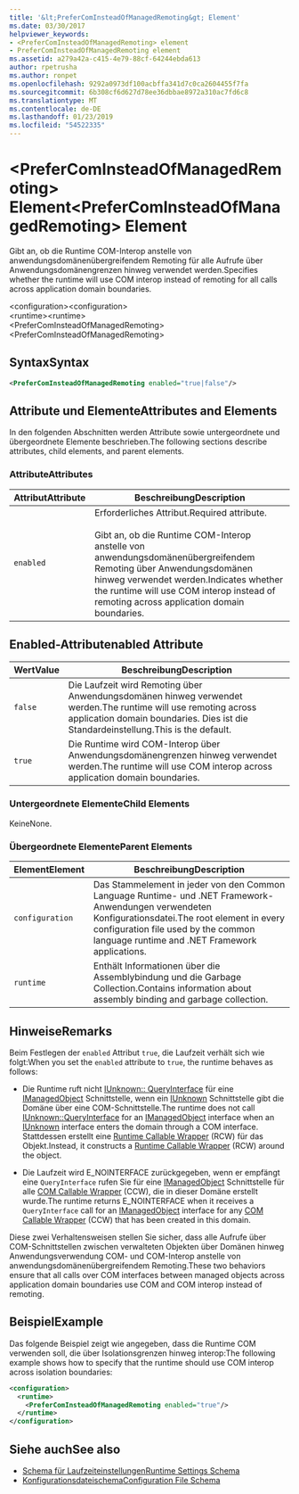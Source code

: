 ```yaml
---
title: '&lt;PreferComInsteadOfManagedRemoting&gt; Element'
ms.date: 03/30/2017
helpviewer_keywords:
- <PreferComInsteadOfManagedRemoting> element
- PreferComInsteadOfManagedRemoting element
ms.assetid: a279a42a-c415-4e79-88cf-64244ebda613
author: rpetrusha
ms.author: ronpet
ms.openlocfilehash: 9292a0973df100acbffa341d7c0ca2604455f7fa
ms.sourcegitcommit: 6b308cf6d627d78ee36dbbae8972a310ac7fd6c8
ms.translationtype: MT
ms.contentlocale: de-DE
ms.lasthandoff: 01/23/2019
ms.locfileid: "54522335"
---
```

# <a name="ltprefercominsteadofmanagedremotinggt-element"></a><span data-ttu-id="dd929-102">&lt;PreferComInsteadOfManagedRemoting&gt; Element</span><span class="sxs-lookup"><span data-stu-id="dd929-102">&lt;PreferComInsteadOfManagedRemoting&gt; Element</span></span>
<span data-ttu-id="dd929-103">Gibt an, ob die Runtime COM-Interop anstelle von anwendungsdomänenübergreifendem Remoting für alle Aufrufe über Anwendungsdomänengrenzen hinweg verwendet werden.</span><span class="sxs-lookup"><span data-stu-id="dd929-103">Specifies whether the runtime will use COM interop instead of remoting for all calls across application domain boundaries.</span></span>  
  
 <span data-ttu-id="dd929-104">\<configuration></span><span class="sxs-lookup"><span data-stu-id="dd929-104">\<configuration></span></span>  
<span data-ttu-id="dd929-105">\<runtime></span><span class="sxs-lookup"><span data-stu-id="dd929-105">\<runtime></span></span>  
<span data-ttu-id="dd929-106">\<PreferComInsteadOfManagedRemoting></span><span class="sxs-lookup"><span data-stu-id="dd929-106">\<PreferComInsteadOfManagedRemoting></span></span>  
  
## <a name="syntax"></a><span data-ttu-id="dd929-107">Syntax</span><span class="sxs-lookup"><span data-stu-id="dd929-107">Syntax</span></span>  
  
```xml  
<PreferComInsteadOfManagedRemoting enabled="true|false"/>  
```  
  
## <a name="attributes-and-elements"></a><span data-ttu-id="dd929-108">Attribute und Elemente</span><span class="sxs-lookup"><span data-stu-id="dd929-108">Attributes and Elements</span></span>  
 <span data-ttu-id="dd929-109">In den folgenden Abschnitten werden Attribute sowie untergeordnete und übergeordnete Elemente beschrieben.</span><span class="sxs-lookup"><span data-stu-id="dd929-109">The following sections describe attributes, child elements, and parent elements.</span></span>  
  
### <a name="attributes"></a><span data-ttu-id="dd929-110">Attribute</span><span class="sxs-lookup"><span data-stu-id="dd929-110">Attributes</span></span>  
  
|<span data-ttu-id="dd929-111">Attribut</span><span class="sxs-lookup"><span data-stu-id="dd929-111">Attribute</span></span>|<span data-ttu-id="dd929-112">Beschreibung</span><span class="sxs-lookup"><span data-stu-id="dd929-112">Description</span></span>|  
|---------------|-----------------|  
|`enabled`|<span data-ttu-id="dd929-113">Erforderliches Attribut.</span><span class="sxs-lookup"><span data-stu-id="dd929-113">Required attribute.</span></span><br /><br /> <span data-ttu-id="dd929-114">Gibt an, ob die Runtime COM-Interop anstelle von anwendungsdomänenübergreifendem Remoting über Anwendungsdomänen hinweg verwendet werden.</span><span class="sxs-lookup"><span data-stu-id="dd929-114">Indicates whether the runtime will use COM interop instead of remoting across application domain boundaries.</span></span>|  
  
## <a name="enabled-attribute"></a><span data-ttu-id="dd929-115">Enabled-Attribut</span><span class="sxs-lookup"><span data-stu-id="dd929-115">enabled Attribute</span></span>  
  
|<span data-ttu-id="dd929-116">Wert</span><span class="sxs-lookup"><span data-stu-id="dd929-116">Value</span></span>|<span data-ttu-id="dd929-117">Beschreibung</span><span class="sxs-lookup"><span data-stu-id="dd929-117">Description</span></span>|  
|-----------|-----------------|  
|`false`|<span data-ttu-id="dd929-118">Die Laufzeit wird Remoting über Anwendungsdomänen hinweg verwendet werden.</span><span class="sxs-lookup"><span data-stu-id="dd929-118">The runtime will use remoting across application domain boundaries.</span></span> <span data-ttu-id="dd929-119">Dies ist die Standardeinstellung.</span><span class="sxs-lookup"><span data-stu-id="dd929-119">This is the default.</span></span>|  
|`true`|<span data-ttu-id="dd929-120">Die Runtime wird COM-Interop über Anwendungsdomänengrenzen hinweg verwendet werden.</span><span class="sxs-lookup"><span data-stu-id="dd929-120">The runtime will use COM interop across application domain boundaries.</span></span>|  
  
### <a name="child-elements"></a><span data-ttu-id="dd929-121">Untergeordnete Elemente</span><span class="sxs-lookup"><span data-stu-id="dd929-121">Child Elements</span></span>  
 <span data-ttu-id="dd929-122">Keine</span><span class="sxs-lookup"><span data-stu-id="dd929-122">None.</span></span>  
  
### <a name="parent-elements"></a><span data-ttu-id="dd929-123">Übergeordnete Elemente</span><span class="sxs-lookup"><span data-stu-id="dd929-123">Parent Elements</span></span>  
  
|<span data-ttu-id="dd929-124">Element</span><span class="sxs-lookup"><span data-stu-id="dd929-124">Element</span></span>|<span data-ttu-id="dd929-125">Beschreibung</span><span class="sxs-lookup"><span data-stu-id="dd929-125">Description</span></span>|  
|-------------|-----------------|  
|`configuration`|<span data-ttu-id="dd929-126">Das Stammelement in jeder von den Common Language Runtime- und .NET Framework-Anwendungen verwendeten Konfigurationsdatei.</span><span class="sxs-lookup"><span data-stu-id="dd929-126">The root element in every configuration file used by the common language runtime and .NET Framework applications.</span></span>|  
|`runtime`|<span data-ttu-id="dd929-127">Enthält Informationen über die Assemblybindung und die Garbage Collection.</span><span class="sxs-lookup"><span data-stu-id="dd929-127">Contains information about assembly binding and garbage collection.</span></span>|  
  
## <a name="remarks"></a><span data-ttu-id="dd929-128">Hinweise</span><span class="sxs-lookup"><span data-stu-id="dd929-128">Remarks</span></span>  
 <span data-ttu-id="dd929-129">Beim Festlegen der `enabled` Attribut `true`, die Laufzeit verhält sich wie folgt:</span><span class="sxs-lookup"><span data-stu-id="dd929-129">When you set the `enabled` attribute to `true`, the runtime behaves as follows:</span></span>  
  
-   <span data-ttu-id="dd929-130">Die Runtime ruft nicht [IUnknown:: QueryInterface](https://go.microsoft.com/fwlink/?LinkID=144867) für eine [IManagedObject](../../../../../docs/framework/unmanaged-api/hosting/imanagedobject-interface.md) Schnittstelle, wenn ein [IUnknown](https://go.microsoft.com/fwlink/?LinkId=148003) Schnittstelle gibt die Domäne über eine COM-Schnittstelle.</span><span class="sxs-lookup"><span data-stu-id="dd929-130">The runtime does not call [IUnknown::QueryInterface](https://go.microsoft.com/fwlink/?LinkID=144867) for an [IManagedObject](../../../../../docs/framework/unmanaged-api/hosting/imanagedobject-interface.md) interface when an [IUnknown](https://go.microsoft.com/fwlink/?LinkId=148003) interface enters the domain through a COM interface.</span></span> <span data-ttu-id="dd929-131">Stattdessen erstellt eine [Runtime Callable Wrapper](../../../../../docs/framework/interop/runtime-callable-wrapper.md) (RCW) für das Objekt.</span><span class="sxs-lookup"><span data-stu-id="dd929-131">Instead, it constructs a [Runtime Callable Wrapper](../../../../../docs/framework/interop/runtime-callable-wrapper.md) (RCW) around the object.</span></span>  
  
-   <span data-ttu-id="dd929-132">Die Laufzeit wird E_NOINTERFACE zurückgegeben, wenn er empfängt eine `QueryInterface` rufen Sie für eine [IManagedObject](../../../../../docs/framework/unmanaged-api/hosting/imanagedobject-interface.md) Schnittstelle für alle [COM Callable Wrapper](../../../../../docs/framework/interop/com-callable-wrapper.md) (CCW), die in dieser Domäne erstellt wurde.</span><span class="sxs-lookup"><span data-stu-id="dd929-132">The runtime returns E_NOINTERFACE when it receives a `QueryInterface` call for an [IManagedObject](../../../../../docs/framework/unmanaged-api/hosting/imanagedobject-interface.md) interface for any [COM Callable Wrapper](../../../../../docs/framework/interop/com-callable-wrapper.md) (CCW) that has been created in this domain.</span></span>  
  
 <span data-ttu-id="dd929-133">Diese zwei Verhaltensweisen stellen Sie sicher, dass alle Aufrufe über COM-Schnittstellen zwischen verwalteten Objekten über Domänen hinweg Anwendungsverwendung COM- und COM-Interop anstelle von anwendungsdomänenübergreifendem Remoting.</span><span class="sxs-lookup"><span data-stu-id="dd929-133">These two behaviors ensure that all calls over COM interfaces between managed objects across application domain boundaries use COM and COM interop instead of remoting.</span></span>  
  
## <a name="example"></a><span data-ttu-id="dd929-134">Beispiel</span><span class="sxs-lookup"><span data-stu-id="dd929-134">Example</span></span>  
 <span data-ttu-id="dd929-135">Das folgende Beispiel zeigt wie angegeben, dass die Runtime COM verwenden soll, die über Isolationsgrenzen hinweg interop:</span><span class="sxs-lookup"><span data-stu-id="dd929-135">The following example shows how to specify that the runtime should use COM interop across isolation boundaries:</span></span>  
  
```xml  
<configuration>  
  <runtime>  
    <PreferComInsteadOfManagedRemoting enabled="true"/>  
  </runtime>  
</configuration>  
```  
  
## <a name="see-also"></a><span data-ttu-id="dd929-136">Siehe auch</span><span class="sxs-lookup"><span data-stu-id="dd929-136">See also</span></span>
- [<span data-ttu-id="dd929-137">Schema für Laufzeiteinstellungen</span><span class="sxs-lookup"><span data-stu-id="dd929-137">Runtime Settings Schema</span></span>](../../../../../docs/framework/configure-apps/file-schema/runtime/index.md)
- [<span data-ttu-id="dd929-138">Konfigurationsdateischema</span><span class="sxs-lookup"><span data-stu-id="dd929-138">Configuration File Schema</span></span>](../../../../../docs/framework/configure-apps/file-schema/index.md)
